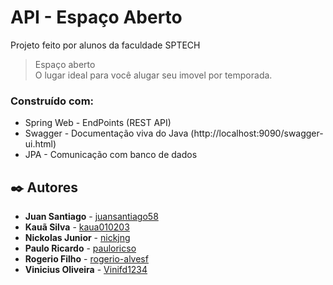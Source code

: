 # API - Espaço Aberto
Projeto feito por alunos da faculdade SPTECH

> Espaço aberto <br>
O lugar ideal para você alugar seu imovel por temporada.

### Construído com:
- Spring Web - EndPoints (REST API)
- Swagger - Documentação viva do Java (http://localhost:9090/swagger-ui.html)
- JPA - Comunicação com banco de dados

### 

## ✒️ Autores

* **Juan Santiago** - [juansantiago58](https://github.com/juansantiago58)
* **Kauã Silva** - [kaua010203](https://github.com/kaua010203)
* **Nickolas Junior** - [nickjng](https://github.com/nickjng)
* **Paulo Ricardo** - [pauloricso](https://github.com/pauloricso)
* **Rogerio Filho** - [rogerio-alvesf](https://github.com/rogerio-alvesf)
* **Vinicius Oliveira** - [Vinifd1234](https://github.com/Vinifd1234)


